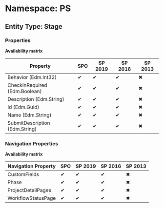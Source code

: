 # Namespace: PS

## Entity Type: Stage

### Properties

**Availability matrix**

Property | SPO | SP 2019 | SP 2016 | SP 2013
----------|-----|---------|---------|--------
Behavior (Edm.Int32) | ✔ | ✔ | ✔ | ✖
CheckInRequired (Edm.Boolean) | ✔ | ✔ | ✔ | ✖
Description (Edm.String) | ✔ | ✔ | ✔ | ✖
Id (Edm.Guid) | ✔ | ✔ | ✔ | ✖
Name (Edm.String) | ✔ | ✔ | ✔ | ✖
SubmitDescription (Edm.String) | ✔ | ✔ | ✔ | ✖

### Navigation Properties

**Availability matrix**

Navigation Property | SPO | SP 2019 | SP 2016 | SP 2013
----------|-----|---------|---------|--------
CustomFields | ✔ | ✔ | ✔ | ✖
Phase | ✔ | ✔ | ✔ | ✖
ProjectDetailPages | ✔ | ✔ | ✔ | ✖
WorkflowStatusPage | ✔ | ✔ | ✔ | ✖
